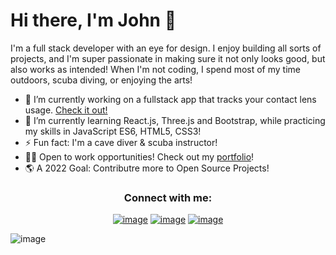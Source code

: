 
  # Hi there, I'm John 👋

I'm a full stack developer with an eye for design. I enjoy building all sorts of projects, and I'm super passionate in making sure it not only looks good, but also works as intended! When I'm not coding, I spend most of my time outdoors, scuba diving, or enjoying the arts! 


- 🔭 I’m currently working on a fullstack app that tracks your contact lens usage. [Check it out!](https://johnmichaeld.github.io/contact-Solution/)
- 🌱 I’m currently learning React.js, Three.js and Bootstrap, while practicing my skills in JavaScript ES6, HTML5, CSS3!
- ⚡ Fun fact: I'm a cave diver & scuba instructor!
- 👨‍💻 Open to work opportunities! Check out my [portfolio](https://johnmichaeld.github.io/portfolio/)! 
- 🌎 A 2022 Goal: Contributre more to Open Source Projects!

<h3 align="center">Connect with me:</h3>
<div align="center">

[![image](https://img.shields.io/badge/LinkedIn-0077B5?style=for-the-badge&logo=linkedin&logoColor=white)](https://www.linkedin.com/in/john-darrin/)
[![image](https://img.shields.io/badge/Twitter-1DA1F2?style=for-the-badge&logo=twitter&logoColor=white)](https://twitter.com/_JohnMichael_D)
[![image](https://img.shields.io/badge/Gmail-D14836?style=for-the-badge&logo=gmail&logoColor=white)](mailto:john.darrin1@gmail.com)
  
</div>


![image](https://www.codewars.com/users/GonzoJMD/badges/small)
